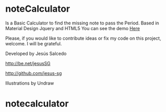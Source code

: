 # noteCalculator
Is a Basic Calculator to find the missing note to pass the Period.
Based in Material Design
Jquery and HTML5
You can see the demo <a href="https://jesus-sg.github.io/noteCalculator/">Here</a>

Please, if you would like to contribute ideas or fix my code on this project, welcome.
I will be grateful.



Developed by Jesús Salcedo

http://be.net/jesusSG

http://github.com/jesus-sg


Illustrations by Undraw
# notecalculator
